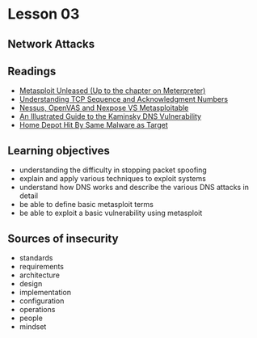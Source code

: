 # Lesson 03
## Network Attacks
## Readings

* [Metasploit Unleased (Up to the chapter on Meterpreter)](https://www.offensive-security.com/metasploit-unleashed/ "metasploit")
* [Understanding TCP Sequence and Acknowledgment Numbers](http://packetlife.net/blog/2010/jun/7/understanding-tcp-sequence-acknowledgment-numbers/ "TCP ack")
* [Nessus, OpenVAS and Nexpose VS Metasploitable](http://hackertarget.com/nessus-openvas-nexpose-vs-metasploitable/ "nessa")
* [An Illustrated Guide to the Kaminsky DNS Vulnerability](http://unixwiz.net/techtips/iguide-kaminsky-dns-vuln.html "Kaminsky")
* [Home Depot Hit By Same Malware as Target](http://krebsonsecurity.com/2014/09/home-depot-hit-by-same-malware-as-target/ "home depot attack")


## Learning objectives
* understanding the difficulty in stopping packet spoofing
* explain and apply various techniques to exploit systems
* understand how DNS works and describe the various DNS attacks in detail
* be able to define basic metasploit terms
* be able to exploit a basic vulnerability using metasploit

## Sources of insecurity
* standards
* requirements
* architecture
* design
* implementation
* configuration
* operations
* people
* mindset 
